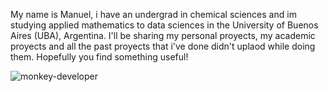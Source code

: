 <p align="center">
  <gif width="460" height="300" src="![icegif-18](https://github.com/user-attachments/assets/474bb59c-2491-4f13-ae38-97e80254c46e)">
</p>



My name is Manuel, i have an undergrad in chemical sciences and im studying applied mathematics to data sciences in the University of Buenos Aires (UBA), Argentina. 
I'll be sharing my personal proyects, my academic proyects and  all the past proyects that i've done didn't uplaod while doing them. Hopefully you find something useful! 

![monkey-developer](https://github.com/user-attachments/assets/6db7f6f5-e1f7-4056-8a5e-f69607b18b52)

